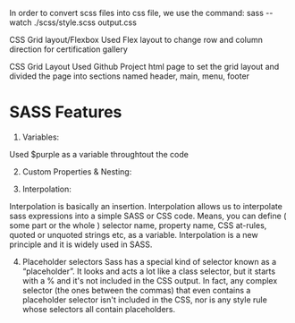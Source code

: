 In order to convert scss files into css file, we use the command:
sass --watch ./scss/style.scss output.css

CSS Grid layout/Flexbox
Used Flex layout to change row and column direction for certification gallery

CSS Grid Layout
Used Github Project html page to set the grid layout and divided the page into sections named header, main, menu, footer

# SASS Features

1. Variables:

Used $purple as a variable throughtout the code

2. Custom Properties & Nesting:

3. Interpolation:

Interpolation is basically an insertion. Interpolation allows us to interpolate sass expressions into a simple SASS or CSS code. Means, you can define ( some part or the whole ) selector name, property name, CSS at-rules, quoted or unquoted strings etc, as a variable. Interpolation is a new principle and it is widely used in SASS.


4. Placeholder selectors
Sass has a special kind of selector known as a “placeholder”. It looks and acts a lot like a class selector, but it starts with a % and it's not included in the CSS output. In fact, any complex selector (the ones between the commas) that even contains a placeholder selector isn't included in the CSS, nor is any style rule whose selectors all contain placeholders.


